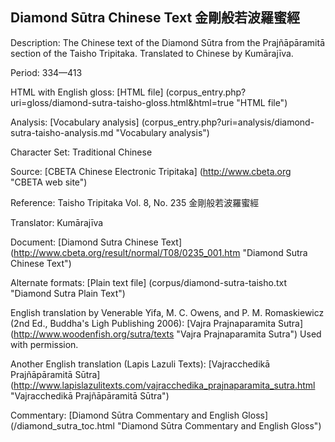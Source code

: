 ## Diamond Sūtra Chinese Text 金剛般若波羅蜜經

Description: The Chinese text of the Diamond Sūtra from the Prajñāpāramitā section of the Taisho Tripitaka. Translated to Chinese by Kumārajīva.

Period: 334—413

HTML with English gloss: [HTML file] (corpus_entry.php?uri=gloss/diamond-sutra-taisho-gloss.html&html=true "HTML file")

Analysis: [Vocabulary analysis] (corpus_entry.php?uri=analysis/diamond-sutra-taisho-analysis.md "Vocabulary analysis")

Character Set: Traditional Chinese

Source: [CBETA Chinese Electronic Tripitaka] (http://www.cbeta.org "CBETA web site")

Reference: Taisho Tripitaka Vol. 8, No. 235 金剛般若波羅蜜經

Translator: Kumārajīva

Document: [Diamond Sutra Chinese Text] (http://www.cbeta.org/result/normal/T08/0235_001.htm "Diamond Sutra Chinese Text")

Alternate formats: [Plain text file] (corpus/diamond-sutra-taisho.txt "Diamond Sutra Plain Text")

English translation by Venerable Yifa, M. C. Owens, and P. M. Romaskiewicz (2nd Ed., Buddha's Ligh Publishing 2006): [Vajra Prajnaparamita Sutra] (http://www.woodenfish.org/sutra/texts "Vajra Prajnaparamita Sutra")
Used with permission.

Another English translation (Lapis Lazuli Texts): [Vajracchedikā Prajñāpāramitā Sūtra] (http://www.lapislazulitexts.com/vajracchedika_prajnaparamita_sutra.html "Vajracchedikā Prajñāpāramitā Sūtra")

Commentary: [Diamond Sūtra Commentary and English Gloss] (/diamond_sutra_toc.html "Diamond Sūtra Commentary and English Gloss")

